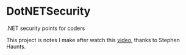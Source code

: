 # DotNETSecurity
.NET security points for coders

This project is notes I make after watch this [video](https://www.youtube.com/watch?v=mY4ifhgpbf8), thanks to Stephen Haunts.
